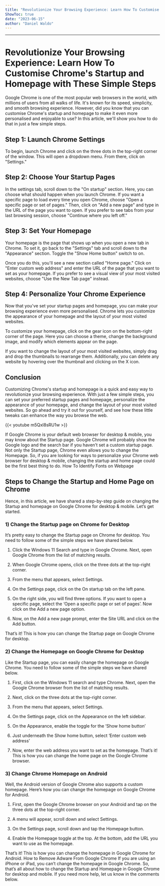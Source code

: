 ```yaml
---
title: "Revolutionize Your Browsing Experience: Learn How To Customise Chrome's Startup and Homepage with These Simple Steps"
ShowToc: true 
date: "2023-06-15"
author: "Daniel Waldo"
---
```

*****
# Revolutionize Your Browsing Experience: Learn How To Customise Chrome's Startup and Homepage with These Simple Steps

Google Chrome is one of the most popular web browsers in the world, with millions of users from all walks of life. It's known for its speed, simplicity, and smooth browsing experience. However, did you know that you can customise Chrome's startup and homepage to make it even more personalised and enjoyable to use? In this article, we'll show you how to do that in just a few simple steps.

## Step 1: Launch Chrome Settings

To begin, launch Chrome and click on the three dots in the top-right corner of the window. This will open a dropdown menu. From there, click on "Settings."

## Step 2: Choose Your Startup Pages

In the settings tab, scroll down to the "On startup" section. Here, you can choose what should happen when you launch Chrome. If you want a specific page to load every time you open Chrome, choose "Open a specific page or set of pages." Then, click on "Add a new page" and type in the URL of the page you want to open. If you prefer to see tabs from your last browsing session, choose "Continue where you left off."

## Step 3: Set Your Homepage

Your homepage is the page that shows up when you open a new tab in Chrome. To set it, go back to the "Settings" tab and scroll down to the "Appearance" section. Toggle the "Show Home button" switch to on.

Once you do this, you'll see a new section called "Home page." Click on "Enter custom web address" and enter the URL of the page that you want to set as your homepage. If you prefer to see a visual view of your most visited websites, choose "Use the New Tab page" instead.

## Step 4: Personalize Your Chrome Experience

Now that you've set your startup pages and homepage, you can make your browsing experience even more personalised. Chrome lets you customize the appearance of your homepage and the layout of your most visited websites.

To customize your homepage, click on the gear icon on the bottom-right corner of the page. Here you can choose a theme, change the background image, and modify which elements appear on the page.

If you want to change the layout of your most visited websites, simply drag and drop the thumbnails to rearrange them. Additionally, you can delete any website by hovering over the thumbnail and clicking on the X icon.

## Conclusion

Customizing Chrome's startup and homepage is a quick and easy way to revolutionize your browsing experience. With just a few simple steps, you can set your preferred startup pages and homepage, personalize the appearance of your homepage, and change the layout of your most visited websites. So go ahead and try it out for yourself, and see how these little tweaks can enhance the way you browse the web.

{{< youtube m5Qxl8sRU1w >}} 



If Google Chrome is your default web browser for desktop & mobile, you may know about the Startup page. Google Chrome will probably show the Google logo and the search bar if you haven’t set a custom startup page.
Not only the Startup page, Chrome even allows you to change the Homepage. So, if you are looking for ways to personalize your Chrome web browser for desktop & mobile, changing the startup and home page could be the first best thing to do.
How To Identify Fonts on Webpage

 
## Steps to Change the Startup and Home Page on Chrome


Hence, in this article, we have shared a step-by-step guide on changing the Startup and homepage on Google Chrome for desktop & mobile. Let’s get started.

 
### 1) Change the Startup page on Chrome for Desktop


It’s pretty easy to change the Startup page on Chrome for desktop. You need to follow some of the simple steps we have shared below.
1. Click the Windows 11 Search and type in Google Chrome. Next, open Google Chrome from the list of matching results.
2. When Google Chrome opens, click on the three dots at the top-right corner.

3. From the menu that appears, select Settings.

4. On the Settings page, click on the On startup tab on the left pane.

5. On the right side, you will find three options. If you want to open a specific page, select the ‘Open a specific page or set of pages’. Now click on the Add a new page option.

6. Now, on the Add a new page prompt, enter the Site URL and click on the Add button.

That’s it! This is how you can change the Startup page on Google Chrome for desktop.

 
### 2) Change the Homepage on Google Chrome for Desktop


Like the Startup page, you can easily change the homepage on Google Chrome. You need to follow some of the simple steps we have shared below.
1. First, click on the Windows 11 search and type Chrome. Next, open the Google Chrome browser from the list of matching results.
2. Next, click on the three dots at the top-right corner.

3. From the menu that appears, select Settings.

4. On the Settings page, click on the Appearance on the left sidebar.

5. On the Appearance, enable the toggle for the ‘Show home button’
6. Just underneath the Show home button, select ‘Enter custom web address’

7. Now, enter the web address you want to set as the homepage.
That’s it! This is how you can change the home page on the Google Chrome browser.

 
### 3) Change Chrome Homepage on Android


Well, the Android version of Google Chrome also supports a custom homepage. Here’s how you can change the homepage on Google Chrome for Android.
1. First, open the Google Chrome browser on your Android and tap on the three dots at the top-right corner.

2. A menu will appear, scroll down and select Settings.

3. On the Settings page, scroll down and tap the Homepage button.

4. Enable the Homepage toggle at the top. At the bottom, add the URL you want to use as the homepage.

That’s it! This is how you can change the homepage in Google Chrome for Android.
How to Remove Adware From Google Chrome
If you are using an iPhone or iPad, you can’t change the homepage in Google Chrome. So, that’s all about how to change the Startup and Homepage in Google Chrome for desktop and mobile. If you need more help, let us know in the comments below.





